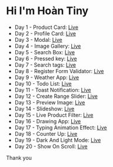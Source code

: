 # Hi I'm Hoàn Tiny

-   Day 1 - Product Card: [Live](https://hoantiny.github.io/30projects-30day/Day%201/)
-   Day 2 - Profile Card: [Live](https://hoantiny.github.io/30projects-30day/Day%202/)
-   Day 3 - Modal: [Live](https://hoantiny.github.io/30projects-30day/Day%203)
-   Day 4 - Image Gallery: [Live](https://hoantiny.github.io/30projects-30day/Day%204)
-   Day 5 - Search Box: [Live](https://hoantiny.github.io/30projects-30day/Day%205)
-   Day 6 - Pressed key: [Live](https://hoantiny.github.io/30projects-30day/Day%206)
-   Day 7 - Search tags: [Live](https://hoantiny.github.io/30projects-30day/Day%207)
-   Day 8 - Register Form Validator: [Live](https://hoantiny.github.io/30projects-30day/Day%208)
-   Day 9 - Weather App: [Live](https://hoantiny.github.io/30projects-30day/Day%209)
-   Day 10 - Todo List: [Live](https://hoantiny.github.io/30projects-30day/Day%2010)
-   Day 11 - Toast Notification: [Live](https://hoantiny.github.io/30projects-30day/Day%2011)
-   Day 12 - Create Range Slider: [Live](https://hoantiny.github.io/30projects-30day/Day%2012)
-   Day 13 - Preview Image: [Live](https://hoantiny.github.io/30projects-30day/Day%2013)
-   Day 14 - Slideshow: [Live](https://hoantiny.github.io/30projects-30day/Day%2014)
-   Day 15 - Live Product Filter: [Live](https://hoantiny.github.io/30projects-30day/Day%2015)
-   Day 16 - Drawing App: [Live](https://hoantiny.github.io/30projects-30day/Day%2016)
-   Day 17 - Typing Animation Effect: [Live](https://hoantiny.github.io/30projects-30day/Day%2017)
-   Day 18 - Counter Up: [Live](https://hoantiny.github.io/30projects-30day/Day%2018)
-   Day 19 - Dark And Light Mode: [Live](https://hoantiny.github.io/30projects-30day/Day%2019)
-   Day 20 - Show On Scroll: [Live](https://hoantiny.github.io/30projects-30day/Day%2020)

Thank you
